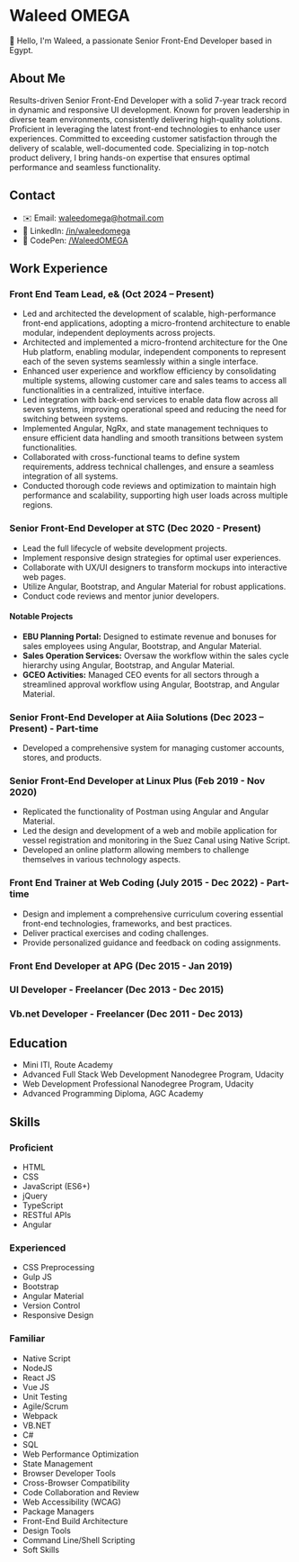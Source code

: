 # Waleed OMEGA

👋 Hello, I'm Waleed, a passionate Senior Front-End Developer based in Egypt.

## About Me

Results-driven Senior Front-End Developer with a solid 7-year track record in dynamic and responsive UI development. Known for proven leadership in diverse team environments, consistently delivering high-quality solutions. Proficient in leveraging the latest front-end technologies to enhance user experiences. Committed to exceeding customer satisfaction through the delivery of scalable, well-documented code. Specializing in top-notch product delivery, I bring hands-on expertise that ensures optimal performance and seamless functionality.

## Contact

- ✉️ Email: waleedomega@hotmail.com
- 💼 LinkedIn: [/in/waleedomega](https://www.linkedin.com/in/waleedomega/)
- 📝 CodePen: [/WaleedOMEGA](https://codepen.io/WaleedOMEGA)

## Work Experience

### Front End Team Lead, e& (Oct 2024 – Present)

- Led and architected the development of scalable, high-performance front-end applications, adopting a micro-frontend architecture to enable modular, independent deployments across projects.
- Architected and implemented a micro-frontend architecture for the One Hub platform, enabling modular, independent components to represent each of the seven systems seamlessly within a single interface.
- Enhanced user experience and workflow efficiency by consolidating multiple systems, allowing customer care and sales teams to access all functionalities in a centralized, intuitive interface.
- Led integration with back-end services to enable data flow across all seven systems, improving operational speed and reducing the need for switching between systems.
- Implemented Angular, NgRx, and state management techniques to ensure efficient data handling and smooth transitions between system functionalities.
- Collaborated with cross-functional teams to define system requirements, address technical challenges, and ensure a seamless integration of all systems.
- Conducted thorough code reviews and optimization to maintain high performance and scalability, supporting high user loads across multiple regions.

### Senior Front-End Developer at STC (Dec 2020 - Present)

- Lead the full lifecycle of website development projects.
- Implement responsive design strategies for optimal user experiences.
- Collaborate with UX/UI designers to transform mockups into interactive web pages.
- Utilize Angular, Bootstrap, and Angular Material for robust applications.
- Conduct code reviews and mentor junior developers.

#### Notable Projects

- **EBU Planning Portal:** Designed to estimate revenue and bonuses for sales employees using Angular, Bootstrap, and Angular Material.
- **Sales Operation Services:** Oversaw the workflow within the sales cycle hierarchy using Angular, Bootstrap, and Angular Material.
- **GCEO Activities:** Managed CEO events for all sectors through a streamlined approval workflow using Angular, Bootstrap, and Angular Material.

### Senior Front-End Developer at Aiia Solutions (Dec 2023 – Present) - Part-time

- Developed a comprehensive system for managing customer accounts, stores, and products.

### Senior Front-End Developer at Linux Plus (Feb 2019 - Nov 2020)

- Replicated the functionality of Postman using Angular and Angular Material.
- Led the design and development of a web and mobile application for vessel registration and monitoring in the Suez Canal using Native Script.
- Developed an online platform allowing members to challenge themselves in various technology aspects.

### Front End Trainer at Web Coding (July 2015 - Dec 2022) - Part-time

- Design and implement a comprehensive curriculum covering essential front-end technologies, frameworks, and best practices.
- Deliver practical exercises and coding challenges.
- Provide personalized guidance and feedback on coding assignments.

### Front End Developer at APG (Dec 2015 - Jan 2019)

### UI Developer - Freelancer (Dec 2013 - Dec 2015)

### Vb.net Developer - Freelancer (Dec 2011 - Dec 2013)

## Education

- Mini ITI, Route Academy
- Advanced Full Stack Web Development Nanodegree Program, Udacity
- Web Development Professional Nanodegree Program, Udacity
- Advanced Programming Diploma, AGC Academy

## Skills

### Proficient

- HTML
- CSS
- JavaScript (ES6+)
- jQuery
- TypeScript
- RESTful APIs
- Angular

### Experienced

- CSS Preprocessing
- Gulp JS
- Bootstrap
- Angular Material
- Version Control
- Responsive Design

### Familiar

- Native Script
- NodeJS
- React JS
- Vue JS
- Unit Testing
- Agile/Scrum
- Webpack
- VB.NET
- C#
- SQL
- Web Performance Optimization
- State Management
- Browser Developer Tools
- Cross-Browser Compatibility
- Code Collaboration and Review
- Web Accessibility (WCAG)
- Package Managers
- Front-End Build Architecture
- Design Tools
- Command Line/Shell Scripting
- Soft Skills
